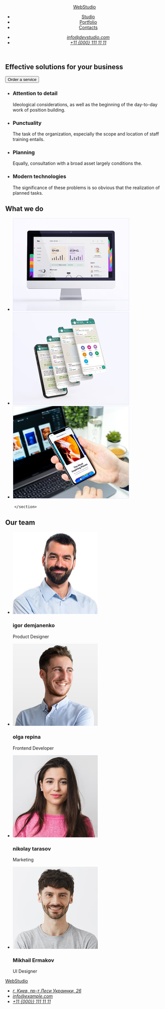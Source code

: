 <!DOCTYPE html>
<html lang="en">
<head>
    <meta charset="UTF-8">
    <meta http-equiv="X-UA-Compatible" content="IE=edge">
    <meta name="viewport" content="width=device-width, initial-scale=1.0">
    <title>WebStudio</title>
</head>
<body>
     <!-- HEADER section 1 -->
    <header>
        <nav>
            <a href="./index.html">WebStudio</a>
            <ul>
                <li><a href="./index.html">Studio</a></li>
                <li><a href="">Portfolio</a></li>
                <li><a href="">Contacts</a></li>
            </ul>
        </nav>
        <address>
        <ul>
            <li><a href="mailto:info@devstudio.com">info@devstudio.com</a></li>
            <li><a href="tel:+110001111111">+11 {000} 111 11 11</a></li>
        </ul>
        </address>
    </header>
   <main>
       <!-- HERO section 3 -->
        <section>
        <h1>Effective solutions for your business</h1>
                <button type="button">Order a service</button>
        </section>
        <!-- List of tasks Section 4 -->
        <section>
            <h2 hidden>Pros of the company</h2>
            <ul>
                <li>
                    <h3>Attention to detail</h3>
                    <p>Ideological considerations, as well as the beginning of the day-to-day work of position building.</p>
                </li>
                <li>
                    <h3>Punctuality</h3>
                    <p>The task of the organization, especially the scope and location of staff training entails.</p>
                </li>
                <li>
                    <h3>Planning</h3>
                    <p>Equally, consultation with a broad asset largely conditions the.</p>
                </li>
                <li>
                    <h3>Modern technologies</h3>
                    <p>The significance of these problems is so obvious that the realization of planned tasks.</p>
                </li>
            </ul>
        </section>
        <!-- What we do section 5 -->
        <section>
            <h2>What we do</h2>
            <ul>
                <li><img src="images/programer-working.jpg" 
                    alt="Photo creation of program code" width="370" height="294" /></li>
                <li><img src="images/creative-artist-web-design.jpg" 
                    alt="Photo mobile app creation" width="370" height="294" /></li>
                <li><img src="images/web-ui-designers-are-developing-app.jpg" 
                    alt="Photo design work" width="370" height="294" /></li>
            </ul>

        </section>

   <!-- Our team section 6 -->
   <section>
<h2>Our team</h2>
<ul>
    <li>
        <img src="images/igor-demjanenko-1.jpg" alt="igor demjanenko" width="270" height="260" />
        <h3>igor demjanenko</h3>
        <p lang="en">Product Designer</p>
    </li>
    <li>
        <img src="images/olga-repina-2.jpg" alt="olga repina" width="270" height="260" />
        <h3>olga repina</h3>
        <p lang="en">Frontend Developer</p>
    </li>
    <li>
        <img src="images/nikolay-tarasov-3.jpg" alt="nikolay tarasov" width="270" height="260" />
        <h3>nikolay tarasov</h3>
        <p lang="en">Marketing</p>
    </li>
    <li>
        <img src="images/mihail-ermakov-4.jpg" alt="Mikhail Ermakov" width="270" height="260" />
        <h3>Mikhail Ermakov</h3>
        <p lang="en">UI Designer</p>
    </li>
</ul>
   </section>
    </main>
    <footer>
        <a href="./index.html">WebStudio</a>
        <address>
            <ul>
                <li>
                    <a href="https://goo.gl/maps/SxN2yB6NeiDHtefY7" target="_blank" rel="noopener noreferrer">г. Киев, пр-т Леси Украинки, 26</a>
                </li>
                <li>
                    <a href="mailto:info@example.com">info@example.com</a>
                </li>
                <li>
                    <a href="tel:+110001111111">+11 {000}} 111 11 11</a>
                </li>
            </ul>
        </address>
    </footer>
</body>
</html>
